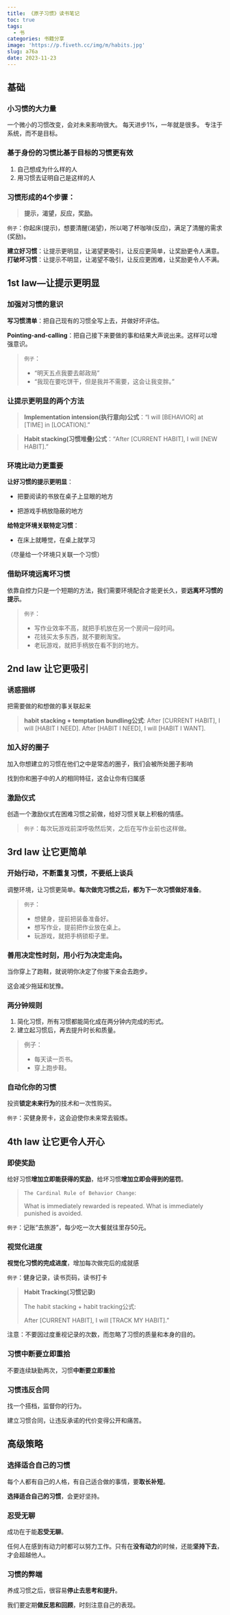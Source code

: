 ```yaml
---
title: 《原子习惯》读书笔记
toc: true
tags:
  - 书
categories: 书籍分享
image: 'https://p.fiveth.cc/img/m/habits.jpg'
slug: a76a
date: 2023-11-23
---
```


## 基础

### 小习惯的大力量

一个微小的习惯改变，会对未来影响很大。
每天进步1%，一年就是很多。
专注于系统，而不是目标。

### 基于身份的习惯比基于目标的习惯更有效

1. 自己想成为什么样的人
2. 用习惯去证明自己是这样的人

### 习惯形成的4个步骤：

> **提示，渴望，反应，奖励。**

`例子`：你起床(提示)，想要清醒(渴望)，所以喝了杯咖啡(反应)，满足了清醒的需求(奖励)。

**建立好习惯**：让提示更明显，让渴望更吸引，让反应更简单，让奖励更令人满意。
**打破坏习惯**：让提示不明显，让渴望不吸引，让反应更困难，让奖励更令人不满。

## 1st law—让提示更明显

### 加强对习惯的意识

**写习惯清单**：把自己现有的习惯全写上去，并做好坏评估。

**Pointing-and-calling**：把自己接下来要做的事和结果大声说出来。这样可以增强意识。

> `例子`：
>
> - “明天五点我要去邮政局”
> - “我现在要吃饼干，但是我并不需要，这会让我变胖。”

### 让提示更明显的两个方法

> **Implementation intension(执行意向)公式**：“I will [BEHAVIOR] at [TIME] in [LOCATION].”

> **Habit stacking(习惯堆叠)公式**：“After [CURRENT HABIT], I will [NEW HABIT].”

### 环境比动力更重要

**让好习惯的提示更明显**：

- 把要阅读的书放在桌子上显眼的地方

- 把游戏手柄放隐蔽的地方

**给特定环境关联特定习惯**：

- 在床上就睡觉，在桌上就学习

（尽量给一个环境只关联一个习惯）

### 借助环境远离坏习惯

依靠自控力只是一个短期的方法，我们需要环境配合才能更长久，要**远离坏习惯的提示**。

> `例子`：
>
> - 写作业效率不高，就把手机放在另一个房间一段时间。
> - 花钱买太多东西，就不要刷淘宝。
> - 老玩游戏，就把手柄放在看不到的地方。

## 2nd law 让它更吸引

### 诱惑捆绑

把需要做的和想做的事关联起来

> **habit stacking + temptation bundling公式**:
> After [CURRENT HABIT], I will [HABIT I NEED].
> After [HABIT I NEED], I will [HABIT I WANT].

### 加入好的圈子

加入你想建立的习惯在他们之中是常态的圈子，我们会被所处圈子影响

找到你和圈子中的人的相同特征，这会让你有归属感

### 激励仪式

创造一个激励仪式在困难习惯之前做，给好习惯关联上积极的情感。

> `例子`：每次玩游戏前深呼吸然后笑，之后在写作业前也这样做。

## 3rd law 让它更简单

### 开始行动，不断重复习惯，不要纸上谈兵

调整环境，让习惯更简单。**每次做完习惯之后，都为下一次习惯做好准备**。

> `例子`：
>
> - 想健身，提前把装备准备好。
> - 想写作业，提前把作业放在桌上。
> - 玩游戏，就把手柄锁柜子里。

### 善用决定性时刻，用小行为决定走向。

当你穿上了跑鞋，就说明你决定了你接下来会去跑步。

这会减少拖延和犹豫。

### 两分钟规则

1. 简化习惯，所有习惯都能简化成在两分钟内完成的形式。
2. 建立起习惯后，再去提升时长和质量。

> 例子：
>
> - 每天读一页书。
> - 穿上跑步鞋。

### 自动化你的习惯

投资**锁定未来行为**的技术和一次性购买。

`例子`：买健身房卡，这会迫使你未来常去锻炼。

## 4th law 让它更令人开心

### 即使奖励

给好习惯**增加立即能获得的奖励**，给坏习惯**增加立即会得到的惩罚**。

> `The Cardinal Rule of Behavior Change`: 
>
> What is immediately rewarded is repeated. What is immediately punished is avoided.

`例子`：记账“去旅游”，每少吃一次大餐就往里存50元。

### 视觉化进度

**视觉化习惯的完成进度**，增加每次做完后的成就感

`例子`：健身记录，读书页码，读书打卡

> **Habit Tracking(习惯记录)**
>
> The habit stacking + habit tracking公式:
>
> After [CURRENT HABIT], I will [TRACK MY HABIT].”

注意：不要因过度重视记录的次数，而忽略了习惯的质量和本身的目的。

### 习惯中断要立即重拾

不要连续缺勤两次，习惯**中断要立即重拾**

### 习惯违反合同

找一个搭档，监督你的行为。

建立习惯合同，让违反承诺的代价变得公开和痛苦。

## 高级策略

### 选择适合自己的习惯

每个人都有自己的人格，有自己适合做的事情，要**取长补短**。

**选择适合自己的习惯**，会更好坚持。

### 忍受无聊

成功在于能**忍受无聊**。

任何人在感到有动力时都可以努力工作。只有在**没有动力**的时候，还能**坚持下去**，才会超越他人。

### 习惯的弊端

养成习惯之后，很容易**停止去思考和提升**。

我们要定期**做反思和回顾**，时刻注意自己的表现。

